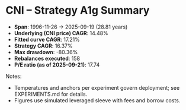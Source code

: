 # CNI – Strategy A1g Summary

- **Span**: 1996-11-26 → 2025-09-19 (28.81 years)
- **Underlying (CNI price) CAGR**: 14.48%
- **Fitted curve CAGR**: 17.21%
- **Strategy CAGR**: 16.37%
- **Max drawdown**: -80.36%
- **Rebalances executed**: 158
- **P/E ratio (as of 2025-09-21)**: 17.74

Notes:

- Temperatures and anchors per experiment govern deployment; see EXPERIMENTS.md for details.
- Figures use simulated leveraged sleeve with fees and borrow costs.

